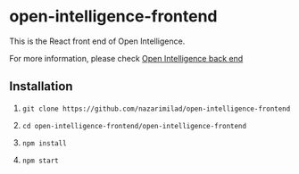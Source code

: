 # open-intelligence-frontend

This is the React front end of Open Intelligence.

For more information, please check [Open Intelligence back end](https://github.com/nazarimilad/open-intelligence-backend)

## Installation

1. `git clone https://github.com/nazarimilad/open-intelligence-frontend`

2. `cd open-intelligence-frontend/open-intelligence-frontend`

3. `npm install`

4. `npm start`
